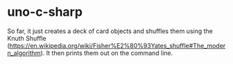 # uno-c-sharp
So far, it just creates a deck of card objects and shuffles them using the Knuth Shuffle
(https://en.wikipedia.org/wiki/Fisher%E2%80%93Yates_shuffle#The_modern_algorithm).
It then prints them out on the command line.
